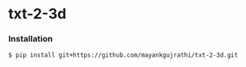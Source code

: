 # txt-2-3d



### Installation

```sh
$ pip install git+https://github.com/mayankgujrathi/txt-2-3d.git
```